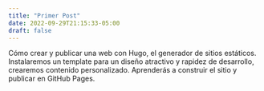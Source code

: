 ```yaml
---
title: "Primer Post"
date: 2022-09-29T21:15:33-05:00
draft: false
---
```


Cómo crear y publicar una web con Hugo, el generador de sitios estáticos. Instalaremos un template para un diseño atractivo y rapidez de desarrollo, crearemos contenido personalizado. Aprenderás a construir el sitio y publicar en GitHub Pages.

